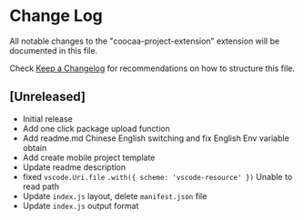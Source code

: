 # Change Log

All notable changes to the "coocaa-project-extension" extension will be documented in this file.

Check [Keep a Changelog](http://keepachangelog.com/) for recommendations on how to structure this file.

## [Unreleased]

- Initial release
- Add one click package upload function
- Add readme.md Chinese English switching and fix English Env variable obtain
- Add create mobile project template
- Update readme description
- fixed `vscode.Uri.file` `.with({ scheme: 'vscode-resource' })` Unable to read path
- Update `index.js` layout, delete `manifest.json` file
- Update `index.js` output format
